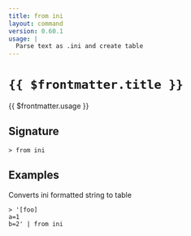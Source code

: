 ```yaml
---
title: from ini
layout: command
version: 0.60.1
usage: |
  Parse text as .ini and create table
---
```


# `{{ $frontmatter.title }}`

<div style='white-space: pre-wrap;'>{{ $frontmatter.usage }}</div>

## Signature

```> from ini ```

## Examples

Converts ini formatted string to table
```shell
> '[foo]
a=1
b=2' | from ini
```
